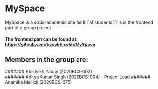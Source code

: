 # MySpace
 MySpace is a socio-academic site for IIITM students
 This is the frontend part of a group project
 #### The frontend part can be found at: https://github.com/bcsabhisekh/MySpace
 
  ## Members in the group are:
   ####### Abishekh Yadav (2020BCS-003)       
   ####### Aditya Kumar Singh (2020BCS-004) - Project Lead
   ####### Anamika Mallick (2020BCS-075)        
